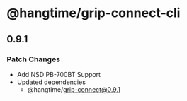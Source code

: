 # @hangtime/grip-connect-cli

## 0.9.1

### Patch Changes

- Add NSD PB-700BT Support
- Updated dependencies
  - @hangtime/grip-connect@0.9.1
